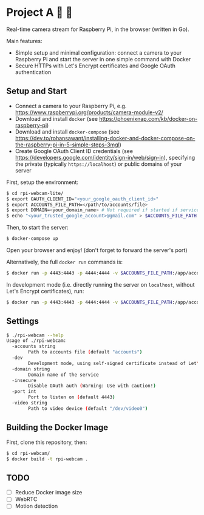 # Project A :movie_camera: :house_with_garden:

Real-time camera stream for Raspberry Pi, in the browser (written in Go).

Main features:
- Simple setup and minimal configuration: connect a camera to your Raspberry Pi and start the server in one simple command with Docker
- Secure HTTPs with Let's Encrypt certificates and Google OAuth authentication

## Setup and Start

- Connect a camera to your Raspberry Pi, e.g. https://www.raspberrypi.org/products/camera-module-v2/
- Download and install `docker` (see https://phoenixnap.com/kb/docker-on-raspberry-pi)
- Download and install `docker-compose` (see https://dev.to/rohansawant/installing-docker-and-docker-compose-on-the-raspberry-pi-in-5-simple-steps-3mgl)
- Create Google OAuth Client ID credentials (see https://developers.google.com/identity/sign-in/web/sign-in), specifying the private (typically `https://localhost`) or public domains of your server

First, setup the environment:

```bash
$ cd rpi-webcam-lite/
$ export OAUTH_CLIENT_ID="<your_google_oauth_client_id>"
$ export ACCOUNTS_FILE_PATH=</path/to/accounts/file>
$ export DOMAIN=<your_domain_name> # Not required if started if service started in dev mode (--dev)
$ echo "<your_trusted_google_account>@gmail.com" > $ACCOUNTS_FILE_PATH
```

Then, to start the server:

```bash
$ docker-compose up
```

Open your browser and enjoy! (don't forget to forward the server's port)

Alternatively, the full `docker run` commands is:

```bash
$ docker run -p 4443:4443 -p 4444:4444 -v $ACCOUNTS_FILE_PATH:/app/accounts:ro --device /dev/video0:/dev/video0 -e OAUTH_CLIENT_ID=$OAUTH_CLIENT_ID rpi-webcam --accounts /app/accounts --domain $DOMAIN
```

In development mode (i.e. directly running the server on `localhost`, without Let's Encrypt certificates), run:

```bash
$ docker run -p 4443:4443 -p 4444:4444 -v $ACCOUNTS_FILE_PATH:/app/accounts:ro --device /dev/video0:/dev/video0 -e OAUTH_CLIENT_ID=$OAUTH_CLIENT_ID rpi-webcam --accounts /app/accounts --dev
```

## Settings

```bash
$ ./rpi-webcam --help
Usage of ./rpi-webcam:
  -accounts string
        Path to accounts file (default "accounts")
  -dev
        Development mode, using self-signed certificate instead of Let\'s Encrypt (expects server cert/key in certs/ folder)
  -domain string
        Domain name of the service
  -insecure
        Disable OAuth auth (Warning: Use with caution!)
  -port int
        Port to listen on (default 4443)
  -video string
        Path to video device (default "/dev/video0")
```

## Building the Docker Image

First, clone this repository, then:

```bash
$ cd rpi-webcam/
$ docker build -t rpi-webcam .
```

## TODO

- [ ] Reduce Docker image size
- [ ] WebRTC
- [ ] Motion detection